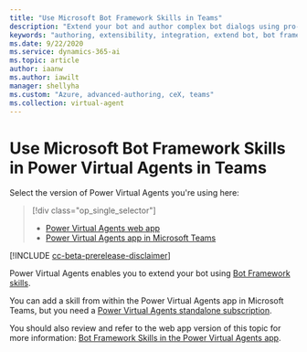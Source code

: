 ```yaml
---
title: "Use Microsoft Bot Framework Skills in Teams"
description: "Extend your bot and author complex bot dialogs using pro-code tools to build Microsoft Bot Framework Skills that enable the bot to book an appointment, send a confirmation email, manage tasks, and more."
keywords: "authoring, extensibility, integration, extend bot, bot framework, skills, custom capabilities, PVA"
ms.date: 9/22/2020
ms.service: dynamics-365-ai
ms.topic: article
author: iaanw
ms.author: iawilt
manager: shellyha
ms.custom: "Azure, advanced-authoring, ceX, teams"
ms.collection: virtual-agent
---
```



# Use Microsoft Bot Framework Skills in Power Virtual Agents in Teams

Select the version of Power Virtual Agents you're using here:

> [!div class="op_single_selector"]
> - [Power Virtual Agents web app](../advanced-use-skills.md)
> - [Power Virtual Agents app in Microsoft Teams](advanced-use-skills-teams.md)


[!INCLUDE [cc-beta-prerelease-disclaimer](includes/cc-beta-prerelease-disclaimer-teams.md)]

Power Virtual Agents enables you to extend your bot using [Bot Framework skills](/azure/bot-service/skills-conceptual?view=azure-bot-service-4.0).

You can add a skill from within the Power Virtual Agents app in Microsoft Teams, but you need a [Power Virtual Agents standalone subscription](../requirements-licensing-subscriptions.md). 

You should also review and refer to the web app version of this topic for more information: [Bot Framework Skills in the Power Virtual Agents app](../advanced-use-skills.md).


